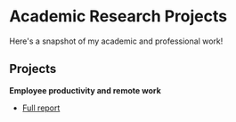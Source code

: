 # Academic Research Projects
Here's a snapshot of my academic and professional work!
## Projects
**Employee productivity and remote work**
- [Full report](https://acrobat.adobe.com/id/urn:aaid:sc:va6c2:6dec3fd2-4f3e-431c-a961-f4639a653914) 
